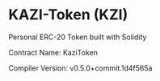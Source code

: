 # KAZI-Token (KZI)
Personal ERC-20 Token built with Solidity


Contract Name:
KaziToken


Compiler Version:
v0.5.0+commit.1d4f565a


